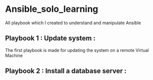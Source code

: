 # Ansible_solo_learning
All playbook which I created to understand and manipulate Ansible
## Playbook 1 : Update system :
The first playbook is made for updating the system on a remote Virtual Machine

## Playbook 2 : Install a database server :